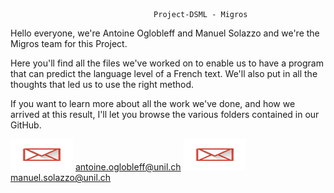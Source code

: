                                     Project-DSML - Migros
Hello everyone, we're Antoine Oglobleff and Manuel Solazzo and we're the Migros team for this Project.

Here you'll find all the files we've worked on to enable us to have a program that can predict the language level of a French text. We'll also put in all the thoughts that led us to use the right method.

If you want to learn more about all the work we've done, and how we arrived at this result, I'll let you browse the various folders contained in our GitHub.


<img src="https://raw.githubusercontent.com/Oglo/Project-DSML/main/Code/images/logomail.png" alt="Email Logo" width="100" height="50"> antoine.oglobleff@unil.ch
<img src="https://raw.githubusercontent.com/Oglo/Project-DSML/main/Code/images/logomail.png" alt="Email Logo" width="100" height="50"> manuel.solazzo@unil.ch
